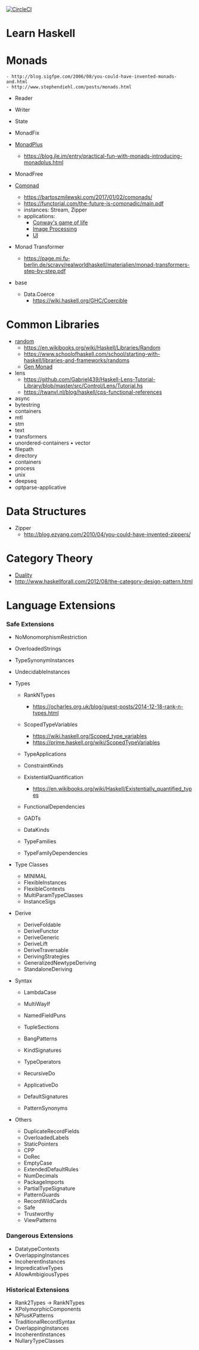 [![CircleCI](https://circleci.com/gh/Boshen/learn-haskell/tree/master.svg?style=svg)](https://circleci.com/gh/Boshen/learn-haskell/tree/master)

# Learn Haskell

# Monads
    - http://blog.sigfpe.com/2006/08/you-could-have-invented-monads-and.html
    - http://www.stephendiehl.com/posts/monads.html
- Reader
- Writer
- State
- MonadFix
- [MonadPlus](http://hackage.haskell.org/package/base-4.11.1.0/docs/Control-Monad.html#t:MonadPlus)
    - https://blog.jle.im/entry/practical-fun-with-monads-introducing-monadplus.html
- MonadFree
- [Comonad](https://hackage.haskell.org/package/comonad)
    - https://bartoszmilewski.com/2017/01/02/comonads/
    - https://functorial.com/the-future-is-comonadic/main.pdf
    - instances: Stream, Zipper
    - applications:
        - [Conway's game of life](http://javran.github.io/posts/2014-08-22-comonad-zipper-and-conways-game-of-life.html)
        - [Image Processing](https://jaspervdj.be/posts/2014-11-27-comonads-image-processing.html)
        - [UI](https://speakerd.s3.amazonaws.com/presentations/febc965f713743f18d8d942642e08d72/The_Future_Is_Comonadic_.pdf)
- Monad Transformer
    - https://page.mi.fu-berlin.de/scravy/realworldhaskell/materialien/monad-transformers-step-by-step.pdf

- base
    - Data.Coerce
        - https://wiki.haskell.org/GHC/Coercible

# Common Libraries
- [random](https://hackage.haskell.org/package/random-1.1/docs/System-Random.html)
    - https://en.wikibooks.org/wiki/Haskell/Libraries/Random
    - https://www.schoolofhaskell.com/school/starting-with-haskell/libraries-and-frameworks/randoms
    - [Gen Monad](https://hackage.haskell.org/package/QuickCheck-2.11.3/docs/Test-QuickCheck-Gen.html)
- lens
    - https://github.com/Gabriel439/Haskell-Lens-Tutorial-Library/blob/master/src/Control/Lens/Tutorial.hs
    - https://twanvl.nl/blog/haskell/cps-functional-references
- async
- bytestring
- containers
- mtl
- stm
- text
- transformers
- unordered-containers • vector
- filepath
- directory
- containers
- process
- unix
- deepseq
- optparse-applicative

# Data Structures
- Zipper
    - http://blog.ezyang.com/2010/04/you-could-have-invented-zippers/

# Category Theory
- [Duality](http://blog.ezyang.com/2012/10/duality-for-haskellers/)
- http://www.haskellforall.com/2012/08/the-category-design-pattern.html

# Language Extensions
### Safe Extensions
  - NoMonomorphismRestriction
  - OverloadedStrings
  - TypeSynonymInstances
  - UndecidableInstances

- Types
    - RankNTypes
        - https://ocharles.org.uk/blog/guest-posts/2014-12-18-rank-n-types.html
    - ScopedTypeVariables
        - https://wiki.haskell.org/Scoped_type_variables
        - https://prime.haskell.org/wiki/ScopedTypeVariables
    - TypeApplications
    - ConstraintKinds

    - ExistentialQuantification
        - https://en.wikibooks.org/wiki/Haskell/Existentially_quantified_types
    - FunctionalDependencies
    - GADTs

    - DataKinds
    - TypeFamilies
    - TypeFamilyDependencies

- Type Classes
  - MINIMAL
  - FlexibleInstances
  - FlexibleContexts
  - MultiParamTypeClasses
  - InstanceSigs

- Derive
    - DeriveFoldable
    - DeriveFunctor
    - DeriveGeneric
    - DeriveLift
    - DeriveTraversable
    - DerivingStrategies
    - GeneralizedNewtypeDeriving
    - StandaloneDeriving

- Syntax
  - LambdaCase
  - MultiWayIf
  - NamedFieldPuns
  - TupleSections

  - BangPatterns
  - KindSignatures
  - TypeOperators

  - RecursiveDo
  - ApplicativeDo
  - DefaultSignatures
  - PatternSynonyms

- Others
	- DuplicateRecordFields
	- OverloadedLabels
	- StaticPointers
  - CPP
  - DoRec
  - EmptyCase
  - ExtendedDefaultRules
  - NumDecimals
  - PackageImports
  - PartialTypeSignature
  - PatternGuards
  - RecordWildCards
  - Safe
  - Trustworthy
  - ViewPatterns

### Dangerous Extensions
  - DatatypeContexts
  - OverlappingInstances
  - IncoherentInstances
  - ImpredicativeTypes
  - AllowAmbigiousTypes

### Historical Extensions
  - Rank2Types -> RankNTypes
  - XPolymorphicComponents
  - NPlusKPatterns
  - TraditionalRecordSyntax
  - OverlappingInstances
  - IncoherentInstances
  - NullaryTypeClasses
